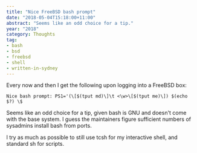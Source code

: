 ```yaml
---
title: "Nice FreeBSD bash prompt"
date: "2018-05-04T15:18:00+11:00"
abstract: "Seems like an odd choice for a tip."
year: "2018"
category: Thoughts
tag:
- bash
- bsd
- freebsd
- shell
- written-in-sydney
---
```

Every now and then I get the following upon logging into a FreeBSD box:

    Nice bash prompt: PS1='(\[$(tput md)\]\t <\w>\[$(tput me)\]) $(echo $?) \$ 

Seems like an odd choice for a tip, given bash is GNU and doesn't come with the base system. I guess the maintainers figure sufficient numbers of sysadmins install bash from ports.

I try as much as possible to still use tcsh for my interactive shell, and standard sh for scripts.

